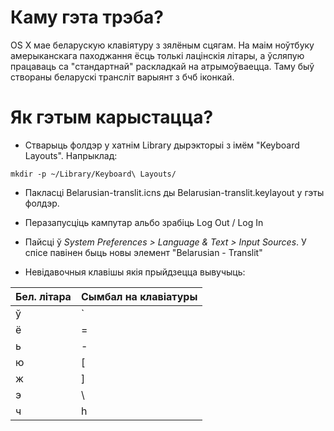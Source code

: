 Каму гэта трэба?
================

OS X мае беларускую клавіятуру з зялёным сцягам. На маім ноўтбуку амерыканскага паходжання ёсць толькі лацінскія літары, а ўсляпую працаваць са "стандартнай" раскладкай на атрымоўваецца. Таму быў створаны беларускі трансліт варыянт з бчб іконкай.

Як гэтым карыстацца?
================
 
* Стварыць фолдэр у хатнім Library дырэкторыі з імём "Keyboard Layouts". Напрыклад:

```
mkdir -p ~/Library/Keyboard\ Layouts/ 
```

* Пакласці Belarusian-translit.icns ды Belarusian-translit.keylayout у гэты фолдэр.

* Перазапусціць кампутар альбо зрабіць Log Out / Log In

* Пайсці ў _System Preferences > Language & Text > Input Sources_. У спісе павінен быць новы элемент "Belarusian - Translit"

* Невідавочныя клавішы якія прыйдзецца вывучыць:

Бел. літара|Сымбал на клавіатуры
-----------|--------------------
ў|`
ё|=
ь|-
ю|[
ж|]
э|\\
ч|h

